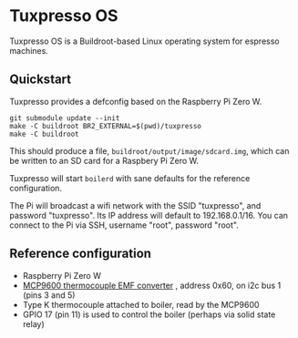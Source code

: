 # Tuxpresso OS
Tuxpresso OS is a Buildroot-based Linux operating system for espresso machines.

## Quickstart
Tuxpresso provides a defconfig based on the Raspberry Pi Zero W.

    git submodule update --init
    make -C buildroot BR2_EXTERNAL=$(pwd)/tuxpresso
    make -C buildroot

This should produce a file, `buildroot/output/image/sdcard.img`, which can be written to an SD card for a Raspbery Pi Zero W.

Tuxpresso will start `boilerd` with sane defaults for the reference configuration.

The Pi will broadcast a wifi network with the SSID "tuxpresso", and password "tuxpresso".
Its IP address will default to 192.168.0.1/16.
You can connect to the Pi via SSH, username "root", password "root".

## Reference configuration
* Raspberry Pi Zero W
* [MCP9600 thermocouple EMF converter](https://www.sparkfun.com/products/16294) , address 0x60, on i2c bus 1 (pins 3 and 5)
* Type K thermocouple attached to boiler, read by the MCP9600
* GPIO 17 (pin 11) is used to control the boiler (perhaps via solid state relay)
